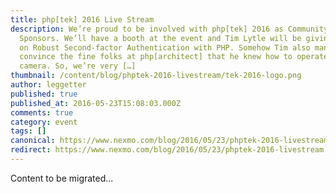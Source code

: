 ```yaml
---
title: php[tek] 2016 Live Stream
description: We’re proud to be involved with php[tek] 2016 as Community Night
  Sponsors. We’ll have a booth at the event and Tim Lytle will be giving a talk
  on Robust Second-factor Authentication with PHP. Somehow Tim also managed to
  convince the fine folks at php[architect] that he knew how to operate a
  camera. So, we’re very […]
thumbnail: /content/blog/phptek-2016-livestream/tek-2016-logo.png
author: leggetter
published: true
published_at: 2016-05-23T15:08:03.000Z
comments: true
category: event
tags: []
canonical: https://www.nexmo.com/blog/2016/05/23/phptek-2016-livestream
redirect: https://www.nexmo.com/blog/2016/05/23/phptek-2016-livestream
---
```


Content to be migrated...
